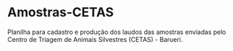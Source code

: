 # Amostras-CETAS
Planilha para cadastro e produção dos laudos das amostras enviadas pelo Centro de Triagem de Animais Silvestres (CETAS) - Barueri.
